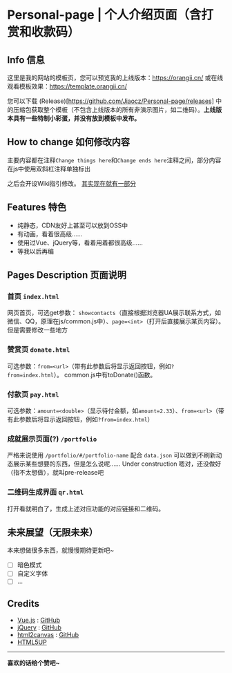 # Personal-page | 个人介绍页面（含打赏和收款码）

## Info 信息

这里是我的网站的模板页，您可以预览我的上线版本：https://orangii.cn/ 或在线观看模板效果：https://template.orangii.cn/

您可以下载 (Release)[https://github.com/Jiaocz/Personal-page/releases] 中的压缩包获取整个模板（不包含上线版本的所有非演示图片，如二维码）。**上线版本具有一些特制小彩蛋，并没有放到模板中发布。**

## How to change 如何修改内容

主要内容都在注释`Change things here`和`Change ends here`注释之间，部分内容在js中使用双斜杠注释单独标出

之后会开设Wiki指引修改。
[其实现在就有一部分](https://github.com/Jiaocz/Personal-page/wiki)

## Features 特色

- 纯静态，CDN友好上甚至可以放到OSS中
- 有动画，看着很高级……
- 使用过Vue、jQuery等，看着用着都很高级……
- 等我以后再编

## Pages Description 页面说明

### 首页 `index.html`
网页首页，可选get参数： `showcontacts`（直接根据浏览器UA展示联系方式，如微信、QQ，原理在js/common.js中）、`page=<int>`（打开后直接展示某页内容）。但是需要修改一些地方

### 赞赏页 `donate.html`
可选参数：`from=<url>`（带有此参数后将显示返回按钮，例如`?from=index.html`）。
common.js中有toDonate()函数。

### 付款页 `pay.html`
可选参数：`amount=<double>`（显示待付金额，如`amount=2.33`）、`from=<url>`（带有此参数后将显示返回按钮，例如`?from=index.html`）

### 成就展示页面(?) `/portfolio`
严格来说使用 `/portfolio/#/portfolio-name` 配合 `data.json` 可以做到不刷新动态展示某些想要的东西，但是怎么说呢…… Under construction 嗯对，还没做好（指不太想做），就叫pre-release吧

### 二维码生成界面 `qr.html`
打开看就明白了，生成上述对应功能的对应链接和二维码。

## 未来展望（无限未来）
本来想做很多东西，就慢慢期待更新吧~

- [ ] 暗色模式
- [ ] 自定义字体
- [ ] ...

## Credits
- [Vue.js](https://vuejs.org/) : [GitHub](https://github.com/vuejs/vue)
- [jQuery](https://jquery.com/) : [GitHub](https://github.com/jquery/jquery)
- [html2canvas](https://html2canvas.hertzen.com) : [GitHub](https://github.com/niklasvh/html2canvas)
- [HTML5UP](https://html5up.net/)

------

**喜欢的话给个赞吧~**
